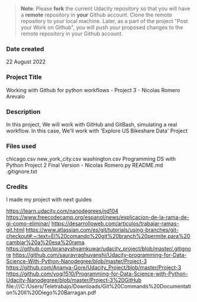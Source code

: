 >**Note**: Please **fork** the current Udacity repository so that you will have a **remote** repository in **your** Github account. Clone the remote repository to your local machine. Later, as a part of the project "Post your Work on Github", you will push your proposed changes to the remote repository in your Github account.

### Date created
22 August 2022

### Project Title
Working with Github for python workflows - Project 3 - Nicolas Romero Arevalo

### Description
In this project, We will work with GitHub and GitBash, simulating a real workflow. In this case, We'll work with 'Explore US Bikeshare Data' Project 

### Files used
chicago.csv
new_york_city.csv
washington.csv
Programming DS with Python Project 2 Final Version - Nicolas Romero.py
README.md
.gitignore.txt

### Credits

I made my project with next guides

https://learn.udacity.com/nanodegrees/nd104
https://www.freecodecamp.org/espanol/news/explicacion-de-la-rama-de-gi-como-eliminar/
https://desarrolloweb.com/articulos/trabajar-ramas-git.html
https://www.atlassian.com/es/git/tutorials/using-branches/git-checkout#:~:text=El%20comando%20git%20branch%20permite,para%20cambiar%20a%20esa%20rama.
https://github.com/pranayshyamkuwar/udacity_project/blob/master/.gitignore
https://github.com/sauravraghuvanshi/Udacity-programming-for-Data-Science-With-Python-Nanodegree/blob/master/Project-3
https://github.com/Ananya-Gore/Udacity_Project/blob/master/Project-3
https://github.com/yogi1510/Programming-for-Data-Science-with-Python-Udacity-Nanodegree/blob/master/Project-3%20GitHub
file:///C:/Users/Teletrabajo/Downloads/Git%20Commands%20Documentation%20II%20Diego%20Barragan.pdf


